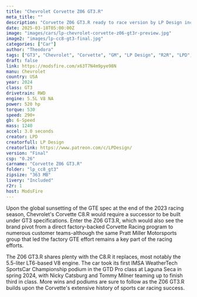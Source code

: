 ```yaml
---
title: "Chevrolet Corvette Z06 GT3.R"
meta_title: ""
description: "Corvette Z06 GT3.R ready to race version by LP Design including real liveries"
date: 2025-03-18T05:00:00Z
image: "images/cars/lp-chevrolet-corvette-z06-gt3r-preview.jpg"
image2: "images/lp-cc8-gt3-final.jpg"
categories: ["Car"]
author: "Theodora"
tags: ["GT3", "Chevrolet", "Corvette", "GM", "LP Design", "R2R", "LPD", "2024", "USA", "Sports Car", "WEC", "IMSA"]
draft: false
link: https://modsfire.com/x63T7N4m9pye98N
manu: Chevrolet
country: USA
year: 2024
class: GT3
drivetrain: RWD
engine: 5.5L V8 NA
power: 520 hp
torque: 530
speed: 290+ 
gb: 6-Speed
mass: 1240 
accel: 3.0 seconds
creator: LPD
creatorfull: LP Design
creatorlink: https://www.patreon.com/c/LPDesign/
version: "Final"
csp: "0.26"
carname: "Corvette Z06 GT3.R"
folder: "lp_cc8_gt3"
zipsize: "363 MB"
livery: "Included"
r2r: 1
host: ModsFire
---
```


Upon the global sunsetting of the GTE spec at the end of the 2023 racing season, Chevrolet's Corvette C8.R would require a successor to be built under GT3 specifications. Enter the Z06 GT3.R, which would also see the brand pivot from a direct factory-backed Corvette Racing program to numerous customer teams-although the same Pratt Miller Motorsports group that led the factory GTE effort remains a key part of the racing efforts.

The Z06 GT3.R shares plenty with the C8.R it replaces, most notably the 5.5-liter LT6-based V8 engine. The car took its first IMSA WeatherTech SportsCar Championship podium in the GTD Pro class at Laguna Seca in spring 2024, with Nicky Catsburg and Tommy Milner teaming up to finish third in class. More wins and podiums are sure to follow as the Z06 GT3.R builds upon the Corvette's extensive history of sports car racing success.